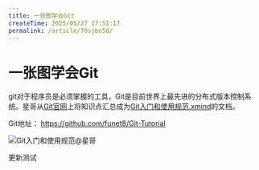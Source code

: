 ```yaml
---
title: 一张图学会Git
createTime: 2025/05/27 17:51:17
permalink: /article/79sjbo5d/
---
```

# 一张图学会Git

git对于程序员是必须掌握的工具，Git是目前世界上最先进的分布式版本控制系统。星哥从[Git官网](https://git-scm.com/book/zh/v2/)上将知识点汇总成为[Git入门和使用规范.xmind](https://github.com/funet8/Git-Tutorial/blob/main/doc/Git%E5%85%A5%E9%97%A8%E5%92%8C%E4%BD%BF%E7%94%A8%E8%A7%84%E8%8C%83.xmind)的文档。

Git地址： https://github.com/funet8/Git-Tutorial



![Git入门和使用规范@星哥](https://imgoss.xgss.net/picgo/Git入门和使用规范@星哥.png?aliyun)



更新测试

